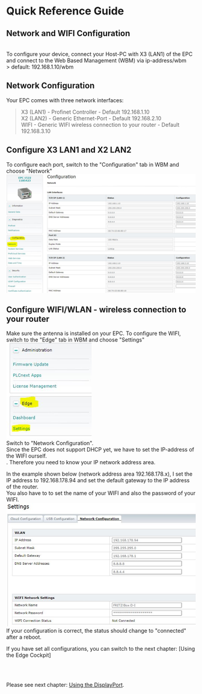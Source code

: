 # Quick Reference Guide<br>

## Network and WIFI Configuration
<br>
To configure your device, connect your Host-PC with X3 (LAN1) of the EPC and connect to the Web Based Management (WBM) via ip-address/wbm <br>
> default: 192.168.1.10/wbm <br>


## Network Configuration

Your EPC comes with three network interfaces: <br>
> X3 (LAN1) - Profinet Controller  - Default 192.168.1.10 <br>
> X2 (LAN2) - Generic Ethernet-Port - Default 192.168.2.10 <br>
WIFI        - Generic WIFI wireless connection to your router - Default 192.168.3.10<br>

## Configure X3 LAN1 and X2 LAN2

To configure each port, switch to the "Configuration" tab in WBM and choose "Network" <br>
![ConfigNetwork](../images/Config_NetworkX3.JPG) <br>

## Configure WIFI/WLAN - wireless connection to your router
Make sure the antenna is installed on your EPC.
To configure the WIFI, switch to the "Edge" tab in WBM and choose "Settings" <br>
![ConfigWIFI](../images/Config_WIFI.JPG) <br>
Switch to "Network Configuration". <br>
Since the EPC does not support DHCP yet, we have to set the IP-address of the WIFI ourself. <br>. Therefore you need to know your IP network address area. <br>

In the example shown below (network address area 192.168.178.x), I set the IP address to 192.168.178.94 and set the default gateway to the IP address of the router. <br>
You also have to to set the name of your WIFI and also the password of your WIFI. <br>
![ConfigWIFI2](../images/Config_WIFI2.JPG) <br>
If your configuration is correct, the status should change to "connected" after a reboot.

If you have set all configurations, you can switch to the next chapter: [Using the Edge Cockpit]

<BR >
<br>

Please see next chapter: [Using the DisplayPort](4_DisplayPort.md).  <br>


